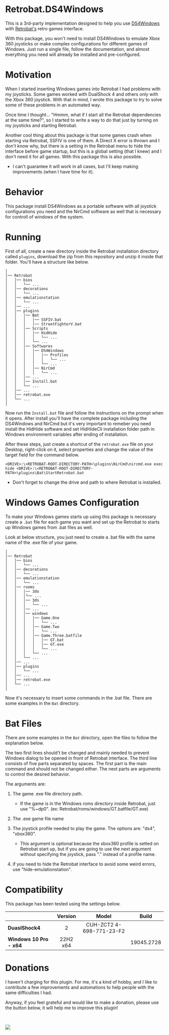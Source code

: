 # Retrobat.DS4Windows

This is a 3rd-party implementation designed to help you use [DS4Windows](https://ds4-windows.com) with [Retrobat's](https://www.retrobat.org) retro games interface.

With this package, you won't need to install DS4Windows to emulate Xbox 360 joysticks or make complex configurations for different games of Windows. Just run a single file, follow the documentation, and almost everything you need will already be installed and pre-configured.

# Motivation

When I started inserting Windows games into Retrobat I had problems with my joysticks. Some games worked with DualShock 4 and others only with the Xbox 360 joystick. With that in mind, I wrote this package to try to solve some of these problems in an automated way.

Once time I thought... "Hmmm, what if I start all the Retrobat dependencies at the same time?", so I started to write a way to do that just by turning on my joysticks and starting Retrobat.

Another cool thing about this package is that some games crash when starting via Retrobat, SSFIV is one of them. A Direct X error is thrown and I don't know why, but there is a setting in the Retrobat menu to hide the interface before game startup, but this is a global setting (that I knew) and I don't need it for all games. With this package this is also possible.

* I can't guarantee it will work in all cases, but I'll keep making improvements (when I have time for it).

# Behavior

This package install DS4Windows as a portable software with all joystick configurations you need and the NirCmd software as well that is necessary for controll of windows of the system.

# Running

First of all, create a new directory inside the Retrobat installation directory called `plugins`, download the zip from this repository and unzip it inside that folder. You'll have a structure like below.

```
│
│── Retrobat
│   │── bios
│   │   └── ...
│   │── decorations
│   │   └── ...
│   │── emulationstation
│   │   └── ...
│   │── ...
│   │── plugins
│   │   │── Bat
│   │   │   │── SSFIV.bat
│   │   │   │── StreetFighterV.bat
│   │   │── Scripts
│   │   │   │── HidHide
│   │   │   │   └── ...
│   │   │   └── ...
│   │   │── Softwares
│   │   │   │── DS4Windows
│   │   │   │   │── Profiles
│   │   │   │   │   └── ...
│   │   │   │   └── ...
│   │   │   │── NirCmd
│   │   │   │   └── ...
│   │   │── ...
│   │   │── Install.bat
│   │   └── ...
│   │── ...
│   │── retrobat.exe
│   └── ...
│
```

Now run the `Install.bat` file and follow the instructions on the prompt when it opens. After install you'll have the complete package including the DS4Windows and NirCmd but it's very important to remeber you need install the HidHide software and set HidHideCli installation folder path in Windows environment variables after ending of installation.

After these steps, just create a shortcut of the `retrobat.exe` file on your Desktop, right-click on it, select properties and change the value of the target field for the command below.

```
<DRIVE>:\<RETROBAT-ROOT-DIRECTORY-PATH>\plugins\NirCmd\nircmd.exe exec hide <DRIVE>:\<RETROBAT-ROOT-DIRECTORY-PATH>\plugins\Bat\StartRetrobat.bat
```

* Don't forget to change the drive and path to where Retrobat is installed.

# Windows Games Configuration

To make your Windows games starts up using this package is necessary create a `.bat` file for each game you want and set up the Retrobat to starts up Windows games from .bat files as well.

Look at below structure, you just need to create a .bat file with the same name of the .exe file of your game.

```
│
│── Retrobat
│   │── bios
│   │   └── ...
│   │── decorations
│   │   └── ...
│   │── emulationstation
│   │   └── ...
│   │── rooms
│   │   │── 3do
│   │   │└── ...
│   │   │── 3ds
│   │   │   └── ...
│   │   │── ...
│   │   │── windows
│   │   │   │── Game.One
│   │   │   │   └── ...
│   │   │   │── Game.Two
│   │   │   │   └── ...
│   │   │   │── Game.Three.batfile
│   │   │   │   │── GT.bat
│   │   │   │   │── GT.exe
│   │   │   │   └── ...
│   │   │   └── ...
│   │   └── ...
│   │── ...
│   │── plugins
│   │   └── ...
│   │── ...
│   │── retrobat.exe
│   └── ...
│
```

Now it's necessary to insert some commands in the .bat file. There are some examples in the `Bat` directory.

# Bat Files

There are some examples in the `Bat` directory, open the files to follow the explanation below.

The two first lines should't be changed and mainly needed to prevent Windows dialog to be opened in front of Retrobat interface. The third line consists of five parts separated by spaces. The first part is the main command and should not be changed either. The next parts are arguments to control the desired behavior.

The arguments are:

1. The game .exe file directory path.
    * If the game is in the Windows roms directory inside Retrobat, just use "%~dp0". (ex: Retrobat/roms/windows/GT.batfile/GT.exe)

2. The .exe game file name

3. The joystick profile needed to play the game. The options are: "ds4", "xbox360".
    * This argument is optional because the xbox360 profile is setted on Retrobat start up, but if you are going to use the next argument without specifying the joystick, pass "." instead of a profile name.

4. if you need to hide the Retrobat interface to avoid some weird errors, use "hide-emulationstation".

# Compatibility

This package has been tested using the settings below.

|                          | Version  | Model                    | Build      |
|--------------------------|:--------:|:------------------------:|:----------:|
| **DuaslShock4**          | 2        | CUH-ZCT2 4-698-771-23-F2 |            |
| **Windows 10 Pro - x64** | 22H2 x64 |                          | 19045.2728 |

# Donations

I haven't charging for this plugin. For me, it's a kind of hobby, and I like to contribute a few improvements and automations to help people with the same difficulties I had.

Anyway, if you feel grateful and would like to make a donation, please use the button below, it will help me to improve this plugin!

<br />

<p>
    <a href="https://www.paypal.com/donate/?business=XQSLGGZK6WKVS&no_recurring=0&item_name=Plugin+for+automatic+selection+of+joystick+profiles+to+be+used+in+Retrobat+with+ps4+joysticks&currency_code=USD">
        <img src="https://www.paypalobjects.com/en_US/i/btn/btn_donateCC_LG.gif">
    </a>
</p>
